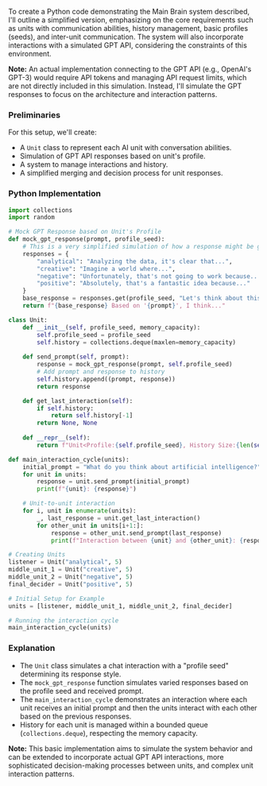 To create a Python code demonstrating the Main Brain system described, I'll outline a simplified version, emphasizing on the core requirements such as units with communication abilities, history management, basic profiles (seeds), and inter-unit communication. The system will also incorporate interactions with a simulated GPT API, considering the constraints of this environment.

**Note:** An actual implementation connecting to the GPT API (e.g., OpenAI's GPT-3) would require API tokens and managing API request limits, which are not directly included in this simulation. Instead, I'll simulate the GPT responses to focus on the architecture and interaction patterns.

### Preliminaries

For this setup, we'll create:

- A `Unit` class to represent each AI unit with conversation abilities.
- Simulation of GPT API responses based on unit's profile.
- A system to manage interactions and history.
- A simplified merging and decision process for unit responses.

### Python Implementation

```python
import collections
import random

# Mock GPT Response based on Unit's Profile
def mock_gpt_response(prompt, profile_seed):
    # This is a very simplified simulation of how a response might be generated.
    responses = {
        "analytical": "Analyzing the data, it's clear that...",
        "creative": "Imagine a world where...",
        "negative": "Unfortunately, that's not going to work because...",
        "positive": "Absolutely, that's a fantastic idea because..."
    }
    base_response = responses.get(profile_seed, "Let's think about this...")
    return f"{base_response} Based on '{prompt}', I think..."

class Unit:
    def __init__(self, profile_seed, memory_capacity):
        self.profile_seed = profile_seed
        self.history = collections.deque(maxlen=memory_capacity)
    
    def send_prompt(self, prompt):
        response = mock_gpt_response(prompt, self.profile_seed)
        # Add prompt and response to history
        self.history.append((prompt, response))
        return response

    def get_last_interaction(self):
        if self.history:
            return self.history[-1]
        return None, None
    
    def __repr__(self):
        return f"Unit<Profile:{self.profile_seed}, History Size:{len(self.history)}>"

def main_interaction_cycle(units):
    initial_prompt = "What do you think about artificial intelligence?"
    for unit in units:
        response = unit.send_prompt(initial_prompt)
        print(f"{unit}: {response}")

    # Unit-to-unit interaction
    for i, unit in enumerate(units):
        _, last_response = unit.get_last_interaction()
        for other_unit in units[i+1:]:
            response = other_unit.send_prompt(last_response)
            print(f"Interaction between {unit} and {other_unit}: {response}")

# Creating Units
listener = Unit("analytical", 5)
middle_unit_1 = Unit("creative", 5)
middle_unit_2 = Unit("negative", 5)
final_decider = Unit("positive", 5)

# Initial Setup for Example
units = [listener, middle_unit_1, middle_unit_2, final_decider]

# Running the interaction cycle
main_interaction_cycle(units)
```

### Explanation

- The `Unit` class simulates a chat interaction with a "profile seed" determining its response style.
- The `mock_gpt_response` function simulates varied responses based on the profile seed and received prompt.
- The `main_interaction_cycle` demonstrates an interaction where each unit receives an initial prompt and then the units interact with each other based on the previous responses.
- History for each unit is managed within a bounded queue (`collections.deque`), respecting the memory capacity.

**Note:** This basic implementation aims to simulate the system behavior and can be extended to incorporate actual GPT API interactions, more sophisticated decision-making processes between units, and complex unit interaction patterns.